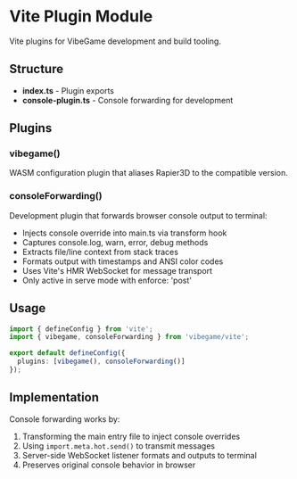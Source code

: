 # Vite Plugin Module

Vite plugins for VibeGame development and build tooling.

## Structure

- **index.ts** - Plugin exports
- **console-plugin.ts** - Console forwarding for development

## Plugins

### vibegame()
WASM configuration plugin that aliases Rapier3D to the compatible version.

### consoleForwarding()
Development plugin that forwards browser console output to terminal:
- Injects console override into main.ts via transform hook
- Captures console.log, warn, error, debug methods
- Extracts file/line context from stack traces
- Formats output with timestamps and ANSI color codes
- Uses Vite's HMR WebSocket for message transport
- Only active in serve mode with enforce: 'post'

## Usage

```typescript
import { defineConfig } from 'vite';
import { vibegame, consoleForwarding } from 'vibegame/vite';

export default defineConfig({
  plugins: [vibegame(), consoleForwarding()]
});
```

## Implementation

Console forwarding works by:
1. Transforming the main entry file to inject console overrides
2. Using `import.meta.hot.send()` to transmit messages
3. Server-side WebSocket listener formats and outputs to terminal
4. Preserves original console behavior in browser